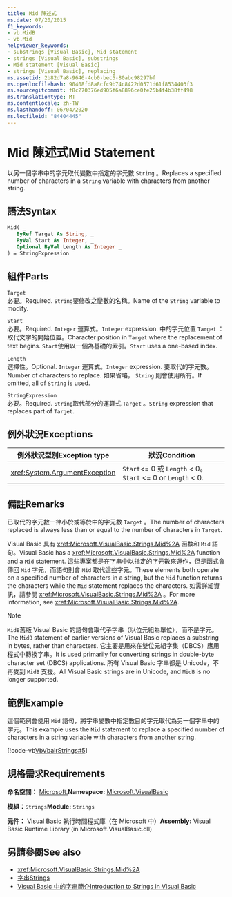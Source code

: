```yaml
---
title: Mid 陳述式
ms.date: 07/20/2015
f1_keywords:
- vb.MidB
- vb.Mid
helpviewer_keywords:
- substrings [Visual Basic], Mid statement
- strings [Visual Basic], substrings
- Mid statement [Visual Basic]
- strings [Visual Basic], replacing
ms.assetid: 2b82d7a8-9646-4cb0-bec5-80abc98297bf
ms.openlocfilehash: 90408fd8a8cfc9b74c8422d0571d61f8534403f3
ms.sourcegitcommit: f8c270376ed905f6a8896ce0fe25b4f4b38ff498
ms.translationtype: MT
ms.contentlocale: zh-TW
ms.lasthandoff: 06/04/2020
ms.locfileid: "84404445"
---
```

# <a name="mid-statement"></a><span data-ttu-id="3dac1-102">Mid 陳述式</span><span class="sxs-lookup"><span data-stu-id="3dac1-102">Mid Statement</span></span>
<span data-ttu-id="3dac1-103">以另一個字串中的字元取代變數中指定的字元數 `String` 。</span><span class="sxs-lookup"><span data-stu-id="3dac1-103">Replaces a specified number of characters in a `String` variable with characters from another string.</span></span>  
  
## <a name="syntax"></a><span data-ttu-id="3dac1-104">語法</span><span class="sxs-lookup"><span data-stu-id="3dac1-104">Syntax</span></span>  
  
```vb  
Mid( _  
   ByRef Target As String, _  
   ByVal Start As Integer, _  
   Optional ByVal Length As Integer _  
) = StringExpression  
```  
  
## <a name="parts"></a><span data-ttu-id="3dac1-105">組件</span><span class="sxs-lookup"><span data-stu-id="3dac1-105">Parts</span></span>  
 `Target`  
 <span data-ttu-id="3dac1-106">必要。</span><span class="sxs-lookup"><span data-stu-id="3dac1-106">Required.</span></span> <span data-ttu-id="3dac1-107">`String`要修改之變數的名稱。</span><span class="sxs-lookup"><span data-stu-id="3dac1-107">Name of the `String` variable to modify.</span></span>  
  
 `Start`  
 <span data-ttu-id="3dac1-108">必要。</span><span class="sxs-lookup"><span data-stu-id="3dac1-108">Required.</span></span> <span data-ttu-id="3dac1-109">`Integer` 運算式。</span><span class="sxs-lookup"><span data-stu-id="3dac1-109">`Integer` expression.</span></span> <span data-ttu-id="3dac1-110">中的字元位置 `Target` ：取代文字的開始位置。</span><span class="sxs-lookup"><span data-stu-id="3dac1-110">Character position in `Target` where the replacement of text begins.</span></span> <span data-ttu-id="3dac1-111">`Start`使用以一個為基礎的索引。</span><span class="sxs-lookup"><span data-stu-id="3dac1-111">`Start` uses a one-based index.</span></span>  
  
 `Length`  
 <span data-ttu-id="3dac1-112">選擇性。</span><span class="sxs-lookup"><span data-stu-id="3dac1-112">Optional.</span></span> <span data-ttu-id="3dac1-113">`Integer` 運算式。</span><span class="sxs-lookup"><span data-stu-id="3dac1-113">`Integer` expression.</span></span> <span data-ttu-id="3dac1-114">要取代的字元數。</span><span class="sxs-lookup"><span data-stu-id="3dac1-114">Number of characters to replace.</span></span> <span data-ttu-id="3dac1-115">如果省略， `String` 則會使用所有。</span><span class="sxs-lookup"><span data-stu-id="3dac1-115">If omitted, all of `String` is used.</span></span>  
  
 `StringExpression`  
 <span data-ttu-id="3dac1-116">必要。</span><span class="sxs-lookup"><span data-stu-id="3dac1-116">Required.</span></span> <span data-ttu-id="3dac1-117">`String`取代部分的運算式 `Target` 。</span><span class="sxs-lookup"><span data-stu-id="3dac1-117">`String` expression that replaces part of `Target`.</span></span>  
  
## <a name="exceptions"></a><span data-ttu-id="3dac1-118">例外狀況</span><span class="sxs-lookup"><span data-stu-id="3dac1-118">Exceptions</span></span>  
  
|<span data-ttu-id="3dac1-119">例外狀況型別</span><span class="sxs-lookup"><span data-stu-id="3dac1-119">Exception type</span></span>|<span data-ttu-id="3dac1-120">狀況</span><span class="sxs-lookup"><span data-stu-id="3dac1-120">Condition</span></span>|  
|--------------------|---------------|  
|<xref:System.ArgumentException>|<span data-ttu-id="3dac1-121">`Start`<= 0 或 `Length` < 0。</span><span class="sxs-lookup"><span data-stu-id="3dac1-121">`Start` <= 0 or `Length` < 0.</span></span>|  
  
## <a name="remarks"></a><span data-ttu-id="3dac1-122">備註</span><span class="sxs-lookup"><span data-stu-id="3dac1-122">Remarks</span></span>  
 <span data-ttu-id="3dac1-123">已取代的字元數一律小於或等於中的字元數 `Target` 。</span><span class="sxs-lookup"><span data-stu-id="3dac1-123">The number of characters replaced is always less than or equal to the number of characters in `Target`.</span></span>  
  
 <span data-ttu-id="3dac1-124">Visual Basic 具有 <xref:Microsoft.VisualBasic.Strings.Mid%2A> 函數和 `Mid` 語句。</span><span class="sxs-lookup"><span data-stu-id="3dac1-124">Visual Basic has a <xref:Microsoft.VisualBasic.Strings.Mid%2A> function and a `Mid` statement.</span></span> <span data-ttu-id="3dac1-125">這些專案都是在字串中以指定的字元數來運作，但是函式會傳回 `Mid` 字元，而語句則會 `Mid` 取代這些字元。</span><span class="sxs-lookup"><span data-stu-id="3dac1-125">These elements both operate on a specified number of characters in a string, but the `Mid` function returns the characters while the `Mid` statement replaces the characters.</span></span> <span data-ttu-id="3dac1-126">如需詳細資訊，請參閱 <xref:Microsoft.VisualBasic.Strings.Mid%2A> 。</span><span class="sxs-lookup"><span data-stu-id="3dac1-126">For more information, see <xref:Microsoft.VisualBasic.Strings.Mid%2A>.</span></span>  
  
> [!NOTE]
> <span data-ttu-id="3dac1-127">`MidB`舊版 Visual Basic 的語句會取代子字串（以位元組為單位），而不是字元。</span><span class="sxs-lookup"><span data-stu-id="3dac1-127">The `MidB` statement of earlier versions of Visual Basic replaces a substring in bytes, rather than characters.</span></span> <span data-ttu-id="3dac1-128">它主要是用來在雙位元組字集（DBCS）應用程式中轉換字串。</span><span class="sxs-lookup"><span data-stu-id="3dac1-128">It is used primarily for converting strings in double-byte character set (DBCS) applications.</span></span> <span data-ttu-id="3dac1-129">所有 Visual Basic 字串都是 Unicode，不再受到 `MidB` 支援。</span><span class="sxs-lookup"><span data-stu-id="3dac1-129">All Visual Basic strings are in Unicode, and `MidB` is no longer supported.</span></span>  
  
## <a name="example"></a><span data-ttu-id="3dac1-130">範例</span><span class="sxs-lookup"><span data-stu-id="3dac1-130">Example</span></span>  
 <span data-ttu-id="3dac1-131">這個範例會使用 `Mid` 語句，將字串變數中指定數目的字元取代為另一個字串中的字元。</span><span class="sxs-lookup"><span data-stu-id="3dac1-131">This example uses the `Mid` statement to replace a specified number of characters in a string variable with characters from another string.</span></span>  
  
 [!code-vb[VbVbalrStrings#5](~/samples/snippets/visualbasic/VS_Snippets_VBCSharp/VbVbalrStrings/VB/Class1.vb#5)]  
  
## <a name="requirements"></a><span data-ttu-id="3dac1-132">規格需求</span><span class="sxs-lookup"><span data-stu-id="3dac1-132">Requirements</span></span>  
 <span data-ttu-id="3dac1-133">**命名空間：** [Microsoft.](../runtime-library-members.md)</span><span class="sxs-lookup"><span data-stu-id="3dac1-133">**Namespace:** [Microsoft.VisualBasic](../runtime-library-members.md)</span></span>  
  
 <span data-ttu-id="3dac1-134">**模組：**`Strings`</span><span class="sxs-lookup"><span data-stu-id="3dac1-134">**Module:** `Strings`</span></span>  
  
 <span data-ttu-id="3dac1-135">**元件：** Visual Basic 執行時間程式庫（在 Microsoft 中）</span><span class="sxs-lookup"><span data-stu-id="3dac1-135">**Assembly:** Visual Basic Runtime Library (in Microsoft.VisualBasic.dll)</span></span>  
  
## <a name="see-also"></a><span data-ttu-id="3dac1-136">另請參閱</span><span class="sxs-lookup"><span data-stu-id="3dac1-136">See also</span></span>

- <xref:Microsoft.VisualBasic.Strings.Mid%2A>
- [<span data-ttu-id="3dac1-137">字串</span><span class="sxs-lookup"><span data-stu-id="3dac1-137">Strings</span></span>](../../programming-guide/language-features/strings/index.md)
- [<span data-ttu-id="3dac1-138">Visual Basic 中的字串簡介</span><span class="sxs-lookup"><span data-stu-id="3dac1-138">Introduction to Strings in Visual Basic</span></span>](../../programming-guide/language-features/strings/introduction-to-strings.md)
